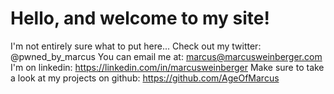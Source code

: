 # Hello, and welcome to my site!
I'm not entirely sure what to put here...
Check out my twitter: @pwned_by_marcus
You can email me at: marcus@marcusweinberger.com
I'm on linkedin: https://linkedin.com/in/marcusweinberger
Make sure to take a look at my projects on github: https://github.com/AgeOfMarcus
